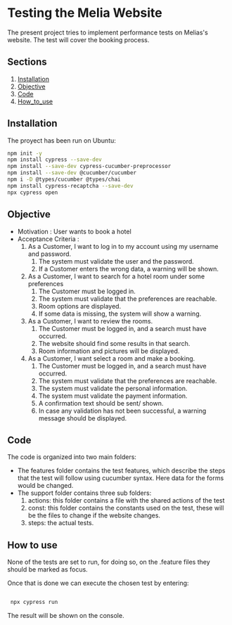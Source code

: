 # Testing the Melia Website

The present project tries to implement performance tests on Melias's website.
The test will cover the booking process.

## Sections
1. [Installation](#Installation)
2. [Objective](#Objective)
3. [Code](#Code)
4. [How_to_use](#How_to_use)

## Installation 
The proyect has been run on Ubuntu:
``` bash commands 
npm init -y
npm install cypress --save-dev
npm install --save-dev cypress-cucumber-preprocessor
npm install --save-dev @cucumber/cucumber
npm i -D @types/cucumber @types/chai
npm install cypress-recaptcha --save-dev
npx cypress open
```

## Objective
- Motivation : User wants to book a hotel 
- Acceptance Criteria : 
    1. As a Customer, I want to log in to my account using my username and password.
        1. The system must validate the user and the password.
        2. If a Customer enters the wrong data, a warning will be shown.
    2. As a Customer, I want to search for a hotel room under some preferences
        1. The Customer must be logged in.
        2. The system must validate that the preferences are reachable.
        3. Room options are displayed.
        4. If some data is missing, the system will show a warning.
    3. As a Customer, I want to review the rooms.
        1. The Customer must be logged in, and a search must have occurred.
        2. The website should find some results in that search.
        3. Room information and pictures will be displayed.
    4. As a Customer, I want select a room and make a booking.
        1. The Customer must be logged in, and a search must have occurred.
        2. The system must validate that the preferences are reachable.
        3. The system must validate the personal information.
        4. The system must validate the payment information.
        5. A confirmation text should be sent/ shown.
        6. In case any validation has not been successful, a warning message should be displayed.

## Code
The code is organized into two main folders:
- The features folder contains the test features, which describe the steps that the test will follow using cucumber syntax.
 Here data for the forms would be changed.
- The support folder contains three sub folders:
    1. actions:  this folder contains a file with the shared actions of the test
    2. const: this folder contains the constants used on the test, these will be the files to change if the website changes.
    3. steps: the actual tests.

## How to use

None of the tests are set to run, for doing so, on the .feature files they should be marked as focus.

Once that is done we can execute the chosen test by entering:

``` bash commands

 npx cypress run 

```

The result will be shown on the console. 
